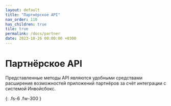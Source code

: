 ```yaml
---
layout: default
title: "Партнёрское API"
nav_order: 110
has_children: true
tile: true
permalink: /docs/partner
date: 2023-10-26 00:00:00 +0300
---
```


# Партнёрское API

Представленные методы API являются удобными средствами расширения возможностей приложений
партнёров за счёт интеграции с системой Инвойсбокс.


{: .fs-6 .fw-300 }
